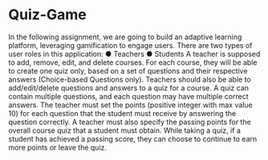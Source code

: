 # Quiz-Game
In the following assignment, we are going to build an adaptive learning platform,
leveraging gamification to engage users.
There are two types of user roles in this application:
● Teachers
● Students
A teacher is supposed to add, remove, edit, and delete courses. For each course, they
will be able to create one quiz only, based on a set of questions and their respective
answers (Choice-based Questions only). Teachers should also be able to
add/edit/delete questions and answers to a quiz for a course.
A quiz can contain multiple questions, and each question may have multiple correct
answers. The teacher must set the points (positive integer with max value 10) for each
question that the student must receive by answering the question correctly.
A teacher must also specify the passing points for the overall course quiz that a student
must obtain. While taking a quiz, if a student has achieved a passing score, they can
choose to continue to earn more points or leave the quiz.

